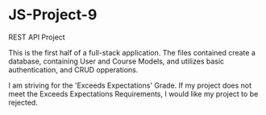 # JS-Project-9
 REST API Project

This is the first half of a full-stack application.  The files contained create a database, containing User and Course Models, and utilizes basic authentication, and CRUD opperations.  

I am striving for the 'Exceeds Expectations' Grade.  If my project does not meet the 
Exceeds Expectations Requirements, I would like my project to be rejected.  
